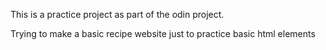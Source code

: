 This is a practice project as part of the odin project. 

Trying to make a basic recipe website just to practice basic html elements